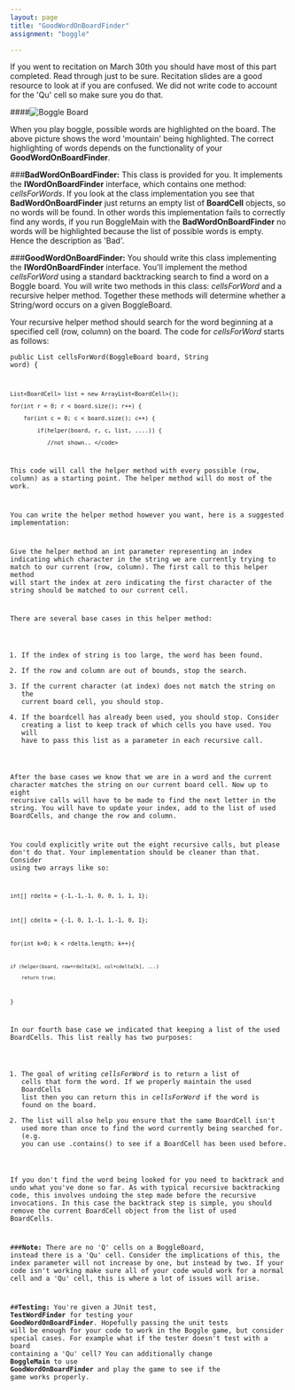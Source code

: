 ```yaml
---
layout: page
title: "GoodWordOnBoardFinder"
assignment: "boggle"

---
```


If you went to recitation on March 30th you should have most of this part completed. Read through just to be sure. Recitation slides are a good resource to look at if you are confused. We did not write code to account for the 'Qu' cell so make sure you do that. 

####![Boggle Board](https://www.cs.duke.edu/courses/fall12/compsci201/assignments/boggle/bogglemountain.jpg)

When you play boggle, possible words are highlighted on the board. The above  picture shows the word 'mountain' being highlighted. The correct highlighting of words depends on the functionality of your 
**GoodWordOnBoardFinder**. 

###**BadWordOnBoardFinder:**
This class is provided for you. It implements the **IWordOnBoardFinder** interface, which contains one method: *cellsForWords*. If you look at the class implementation you see that **BadWordOnBoardFinder** just returns an empty list of **BoardCell** objects, so no words will be found. In other words this implementation fails to correctly find any words, if you run BoggleMain with the **BadWordOnBoardFinder** no words will be highlighted because the list of possible words is empty. Hence the description as 'Bad'. 

###**GoodWordOnBoardFinder:**
You should write this class implementing the **IWordOnBoardFinder** interface. You'll implement the method *cellsForWord* using a standard backtracking search to find a word on a Boggle board. You will write two methods in this class: *cellsForWord* and a recursive helper method. Together these methods will determine whether a String/word occurs on a given BoggleBoard. 

Your recursive helper method should search for the word beginning at a specified cell (row, column) on the board. The code for *cellsForWord* starts as follows: 


<code>public List<BoardCell> cellsForWord(BoggleBoard board, String word) { 

	List<BoardCell> list = new ArrayList<BoardCell>(); 
	
	for(int r = 0; r < board.size(); r++) { 
	
		for(int c = 0; c < board.size(); c++) {
		
			if(helper(board, r, c, list, ....)) {
			
			   //not shown.. </code>

This code will call the helper method with every possible (row, column) as a starting point. The helper method will do most of the work. 

You can write the helper method however you want, here is a suggested implementation: 

Give the helper method an int parameter representing an index indicating which character in the string we are currently trying to match to our current (row, column). The first call to this helper method will start the index at zero indicating the first character of the string should be matched to our current cell. 

There are several base cases in this helper method:
1. If the index of string is too large, the word has been found.
2. If the row and column are out of bounds, stop the search. 
3. If the current character (at index) does not match the string on the current board cell, you should stop. 
4. If the boardcell has already been used, you should stop. Consider creating a list to keep track of which cells you have used. You will have to pass this list as a parameter in each recursive call. 

After the base cases we know that we are in a word and the current character matches the string on our current board cell. Now up to eight recursive calls will have to be made to find the next letter in the string. You will have to update your index, add to the list of used BoardCells, and change the row and column. 

You could explicitly write out the eight recursive calls, but please don't do that. Your implementation should be cleaner than that. Consider using two arrays like so: 

<code>int[] rdelta = {-1,-1,-1, 0, 0, 1, 1, 1};

 int[] cdelta = {-1, 0, 1,-1, 1,-1, 0, 1};
 
 for(int k=0; k < rdelta.length; k++){
 
	if (helper(board, row+rdelta[k], col+cdelta[k], ...) 
	
		return true;
		
}
</code>

In our fourth base case we indicated that keeping a list of the used BoardCells. This list really has two purposes:

1. The goal of writing *cellsForWord* is to return a list of cells that form the word. If we properly maintain the used BoardCells list then you can return this in *cellsForWord* if the word is found on the board. 
2. The list will also help you ensure that the same BoardCell isn't used more than once to find the word currently being searched for. (e.g. you can use .contains() to see if a BoardCell has been used before.

If you don't find the word being looked for you need to backtrack and undo what you've done so far. As with typical recursive backtracking code, this involves undoing the step made before the recursive invocations. In this case the backtrack step is simple, you should remove the current BoardCell object from the list of used BoardCells. 


###**Note:**
There are no 'Q' cells on a BoggleBoard, instead there is a 'Qu' cell. Consider the implications of this, the index parameter will not increase by one, but instead by two. If your code isn't working make sure all of your code would work for a normal cell and a 'Qu' cell, this is where a lot of issues will arise. 


##**Testing:**
You're given a JUnit test, **TestWordFinder** for testing your **GoodWordOnBoardFinder**. Hopefully passing the unit tests will be enough for your code to work in the Boggle game, but consider special cases. For example what if the tester doesn't test with a board containing a 'Qu' cell? You can additionally change **BoggleMain** to use **GoodWordOnBoardFinder** and play the game to see if the game works properly. 
